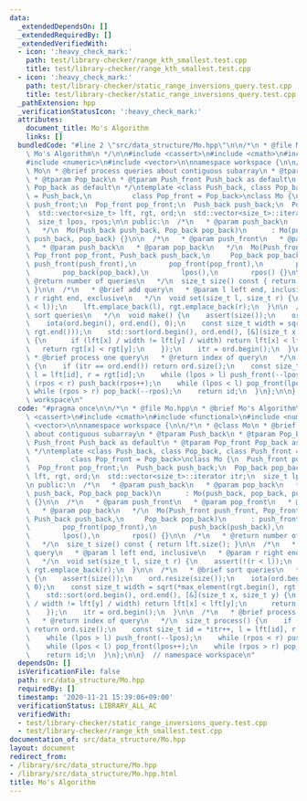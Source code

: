 ```yaml
---
data:
  _extendedDependsOn: []
  _extendedRequiredBy: []
  _extendedVerifiedWith:
  - icon: ':heavy_check_mark:'
    path: test/library-checker/range_kth_smallest.test.cpp
    title: test/library-checker/range_kth_smallest.test.cpp
  - icon: ':heavy_check_mark:'
    path: test/library-checker/static_range_inversions_query.test.cpp
    title: test/library-checker/static_range_inversions_query.test.cpp
  _pathExtension: hpp
  _verificationStatusIcon: ':heavy_check_mark:'
  attributes:
    document_title: Mo's Algorithm
    links: []
  bundledCode: "#line 2 \"src/data_structure/Mo.hpp\"\n\n/*\n * @file Mo.hpp\n * @brief\
    \ Mo's Algorithm\n */\n\n#include <cassert>\n#include <cmath>\n#include <functional>\n\
    #include <numeric>\n#include <vector>\n\nnamespace workspace {\n\n/*\n * @class\
    \ Mo\n * @brief process queries about contiguous subarray\n * @tparam Push_back\n\
    \ * @tparam Pop_back\n * @tparam Push_front Push_back as default\n * @tparam Pop_front\
    \ Pop_back as default\n */\ntemplate <class Push_back, class Pop_back, class Push_front\
    \ = Push_back,\n          class Pop_front = Pop_back>\nclass Mo {\n  Push_front\
    \ push_front;\n  Pop_front pop_front;\n  Push_back push_back;\n  Pop_back pop_back;\n\
    \  std::vector<size_t> lft, rgt, ord;\n  std::vector<size_t>::iterator itr;\n\
    \  size_t lpos, rpos;\n\n public:\n  /*\n   * @param push_back\n   * @param pop_back\n\
    \   */\n  Mo(Push_back push_back, Pop_back pop_back)\n      : Mo(push_back, pop_back,\
    \ push_back, pop_back) {}\n\n  /*\n   * @param push_front\n   * @param pop_front\n\
    \   * @param push_back\n   * @param pop_back\n   */\n  Mo(Push_front push_front,\
    \ Pop_front pop_front, Push_back push_back,\n     Pop_back pop_back)\n      :\
    \ push_front(push_front),\n        pop_front(pop_front),\n        push_back(push_back),\n\
    \        pop_back(pop_back),\n        lpos(),\n        rpos() {}\n\n  /*\n   *\
    \ @return number of queries\n   */\n  size_t size() const { return lft.size();\
    \ }\n\n  /*\n   * @brief add query\n   * @param l left end, inclusive\n   * @param\
    \ r right end, exclusive\n   */\n  void set(size_t l, size_t r) {\n    assert(!(r\
    \ < l));\n    lft.emplace_back(l), rgt.emplace_back(r);\n  }\n\n  /*\n   * @brief\
    \ sort queries\n   */\n  void make() {\n    assert(size());\n    ord.resize(size());\n\
    \    iota(ord.begin(), ord.end(), 0);\n    const size_t width = sqrt(*max_element(rgt.begin(),\
    \ rgt.end()));\n    std::sort(ord.begin(), ord.end(), [&](size_t x, size_t y)\
    \ {\n      if (lft[x] / width != lft[y] / width) return lft[x] < lft[y];\n   \
    \   return rgt[x] < rgt[y];\n    });\n    itr = ord.begin();\n  }\n\n  /*\n  \
    \ * @brief process one query\n   * @return index of query\n   */\n  size_t process()\
    \ {\n    if (itr == ord.end()) return ord.size();\n    const size_t id = *itr++,\
    \ l = lft[id], r = rgt[id];\n    while (lpos > l) push_front(--lpos);\n    while\
    \ (rpos < r) push_back(rpos++);\n    while (lpos < l) pop_front(lpos++);\n   \
    \ while (rpos > r) pop_back(--rpos);\n    return id;\n  }\n};\n\n}  // namespace\
    \ workspace\n"
  code: "#pragma once\n\n/*\n * @file Mo.hpp\n * @brief Mo's Algorithm\n */\n\n#include\
    \ <cassert>\n#include <cmath>\n#include <functional>\n#include <numeric>\n#include\
    \ <vector>\n\nnamespace workspace {\n\n/*\n * @class Mo\n * @brief process queries\
    \ about contiguous subarray\n * @tparam Push_back\n * @tparam Pop_back\n * @tparam\
    \ Push_front Push_back as default\n * @tparam Pop_front Pop_back as default\n\
    \ */\ntemplate <class Push_back, class Pop_back, class Push_front = Push_back,\n\
    \          class Pop_front = Pop_back>\nclass Mo {\n  Push_front push_front;\n\
    \  Pop_front pop_front;\n  Push_back push_back;\n  Pop_back pop_back;\n  std::vector<size_t>\
    \ lft, rgt, ord;\n  std::vector<size_t>::iterator itr;\n  size_t lpos, rpos;\n\
    \n public:\n  /*\n   * @param push_back\n   * @param pop_back\n   */\n  Mo(Push_back\
    \ push_back, Pop_back pop_back)\n      : Mo(push_back, pop_back, push_back, pop_back)\
    \ {}\n\n  /*\n   * @param push_front\n   * @param pop_front\n   * @param push_back\n\
    \   * @param pop_back\n   */\n  Mo(Push_front push_front, Pop_front pop_front,\
    \ Push_back push_back,\n     Pop_back pop_back)\n      : push_front(push_front),\n\
    \        pop_front(pop_front),\n        push_back(push_back),\n        pop_back(pop_back),\n\
    \        lpos(),\n        rpos() {}\n\n  /*\n   * @return number of queries\n\
    \   */\n  size_t size() const { return lft.size(); }\n\n  /*\n   * @brief add\
    \ query\n   * @param l left end, inclusive\n   * @param r right end, exclusive\n\
    \   */\n  void set(size_t l, size_t r) {\n    assert(!(r < l));\n    lft.emplace_back(l),\
    \ rgt.emplace_back(r);\n  }\n\n  /*\n   * @brief sort queries\n   */\n  void make()\
    \ {\n    assert(size());\n    ord.resize(size());\n    iota(ord.begin(), ord.end(),\
    \ 0);\n    const size_t width = sqrt(*max_element(rgt.begin(), rgt.end()));\n\
    \    std::sort(ord.begin(), ord.end(), [&](size_t x, size_t y) {\n      if (lft[x]\
    \ / width != lft[y] / width) return lft[x] < lft[y];\n      return rgt[x] < rgt[y];\n\
    \    });\n    itr = ord.begin();\n  }\n\n  /*\n   * @brief process one query\n\
    \   * @return index of query\n   */\n  size_t process() {\n    if (itr == ord.end())\
    \ return ord.size();\n    const size_t id = *itr++, l = lft[id], r = rgt[id];\n\
    \    while (lpos > l) push_front(--lpos);\n    while (rpos < r) push_back(rpos++);\n\
    \    while (lpos < l) pop_front(lpos++);\n    while (rpos > r) pop_back(--rpos);\n\
    \    return id;\n  }\n};\n\n}  // namespace workspace\n"
  dependsOn: []
  isVerificationFile: false
  path: src/data_structure/Mo.hpp
  requiredBy: []
  timestamp: '2020-11-21 15:39:06+09:00'
  verificationStatus: LIBRARY_ALL_AC
  verifiedWith:
  - test/library-checker/static_range_inversions_query.test.cpp
  - test/library-checker/range_kth_smallest.test.cpp
documentation_of: src/data_structure/Mo.hpp
layout: document
redirect_from:
- /library/src/data_structure/Mo.hpp
- /library/src/data_structure/Mo.hpp.html
title: Mo's Algorithm
---
```

